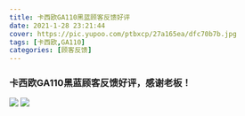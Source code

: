 ```yaml
---
title: 卡西欧GA110黑蓝顾客反馈好评
date: 2021-1-28 23:21:44
cover: https://pic.yupoo.com/ptbxcp/27a165ea/dfc70b7b.jpg
tags: [卡西欧,GA110]
categories: [顾客反馈]
---
```


###  卡西欧GA110黑蓝顾客反馈好评，感谢老板！
![](https://pic.yupoo.com/ptbxcp/dfac2e42/ec96cd7e.jpg)
![](https://pic.yupoo.com/ptbxcp/27a165ea/dfc70b7b.jpg)

